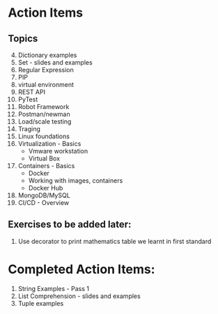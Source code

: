 # Action Items

## Topics

4. Dictionary examples
6. Set - slides and examples
7. Regular Expression
8. PIP
9. virtual environment
10. REST API
11. PyTest
12. Robot Framework
13. Postman/newman
14. Load/scale testing
15. Traging
16. Linux foundations
17. Virtualization - Basics
    * Vmware workstation
    * Virtual Box
18. Containers - Basics
    * Docker
    * Working with images, containers
    * Docker Hub
19. MongoDB/MySQL
19. CI/CD - Overview

## Exercises to be added later:
1. Use decorator to print mathematics table we learnt in first standard

# Completed Action Items:
1. String Examples - Pass 1
5. List Comprehension - slides and examples
3. Tuple examples

